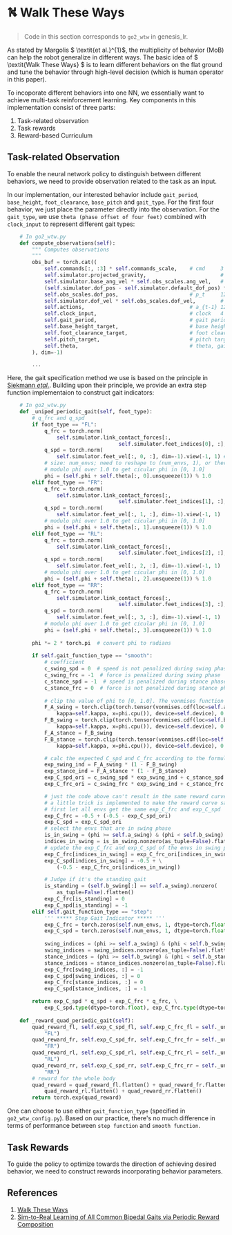 # ⛕ Walk These Ways

> Code in this section corresponds to `go2_wtw` in genesis_lr.

As stated by Margolis $ \textit{et al.}^{1}$, the multiplicity of behavior (MoB) can help the robot generalize in different ways. The basic idea of $ \textit{Walk These Ways} $ is to learn different behaviors on the flat ground and tune the behavior through high-level decision (which is human operator in this paper).

To incoporate different behaviors into one NN, we essentially want to achieve multi-task reinforcement learning. Key components in this implementation consist of three parts: 
1. Task-related observation
2. Task rewards
3. Reward-based Curriculum

## Task-related Observation

To enable the neural network policy to distinguish between different behaviors, we need to provide observation related to the task as an input.

In our implementation, our interested behavior include `gait_period`, `base_height`, `foot_clearance`, `base_pitch` and `gait_type`. For the first four behavior, we just place the parameter directly into the observation. For the `gait_type`, we use `theta (phase offset of four feet)` combined with `clock_input` to represent different gait types:
```python
    # In go2_wtw.py
    def compute_observations(self):
        """ Computes observations
        """
        obs_buf = torch.cat((
            self.commands[:, :3] * self.commands_scale,    # cmd     3
            self.simulator.projected_gravity,                        # g       3
            self.simulator.base_ang_vel * self.obs_scales.ang_vel,   # omega   3
            (self.simulator.dof_pos - self.simulator.default_dof_pos) *
            self.obs_scales.dof_pos,                       # p_t     12
            self.simulator.dof_vel * self.obs_scales.dof_vel,        # dp_t    12
            self.actions,                                  # a_{t-1} 12
            self.clock_input,                              # clock   4
            self.gait_period,                              # gait period 1
            self.base_height_target,                       # base height target 1
            self.foot_clearance_target,                    # foot clearance target 1
            self.pitch_target,                             # pitch target 1
            self.theta,                                    # theta, gait offset, 4
        ), dim=-1)

        ...
```

Here, the gait specification method we use is based on the principle in [Siekmann $et al.$](https://arxiv.org/abs/2011.01387). Building upon their principle, we provide an extra step function implementaion to construct gait indicators:
```python
    # In go2_wtw.py
    def _uniped_periodic_gait(self, foot_type):
        # q_frc and q_spd
        if foot_type == "FL":
            q_frc = torch.norm(
                self.simulator.link_contact_forces[:, 
                                    self.simulator.feet_indices[0], :], dim=-1).view(-1, 1)
            q_spd = torch.norm(
                self.simulator.feet_vel[:, 0, :], dim=-1).view(-1, 1) # sequence of feet_pos is FL, FR, RL, RR
            # size: num_envs; need to reshape to (num_envs, 1), or there will be error due to broadcasting
            # modulo phi over 1.0 to get cicular phi in [0, 1.0]
            phi = (self.phi + self.theta[:, 0].unsqueeze(1)) % 1.0
        elif foot_type == "FR":
            q_frc = torch.norm(
                self.simulator.link_contact_forces[:, 
                                    self.simulator.feet_indices[1], :], dim=-1).view(-1, 1)
            q_spd = torch.norm(
                self.simulator.feet_vel[:, 1, :], dim=-1).view(-1, 1)
            # modulo phi over 1.0 to get cicular phi in [0, 1.0]
            phi = (self.phi + self.theta[:, 1].unsqueeze(1)) % 1.0
        elif foot_type == "RL":
            q_frc = torch.norm(
                self.simulator.link_contact_forces[:, 
                                    self.simulator.feet_indices[2], :], dim=-1).view(-1, 1)
            q_spd = torch.norm(
                self.simulator.feet_vel[:, 2, :], dim=-1).view(-1, 1)
            # modulo phi over 1.0 to get cicular phi in [0, 1.0]
            phi = (self.phi + self.theta[:, 2].unsqueeze(1)) % 1.0
        elif foot_type == "RR":
            q_frc = torch.norm(
                self.simulator.link_contact_forces[:, 
                                    self.simulator.feet_indices[3], :], dim=-1).view(-1, 1)
            q_spd = torch.norm(
                self.simulator.feet_vel[:, 3, :], dim=-1).view(-1, 1)
            # modulo phi over 1.0 to get cicular phi in [0, 1.0]
            phi = (self.phi + self.theta[:, 3].unsqueeze(1)) % 1.0
        
        phi *= 2 * torch.pi  # convert phi to radians
        
        if self.gait_function_type == "smooth":
            # coefficient
            c_swing_spd = 0  # speed is not penalized during swing phase
            c_swing_frc = -1  # force is penalized during swing phase
            c_stance_spd = -1  # speed is penalized during stance phase
            c_stance_frc = 0  # force is not penalized during stance phase
            
            # clip the value of phi to [0, 1.0]. The vonmises function in scipy may return cdf outside [0, 1.0]
            F_A_swing = torch.clip(torch.tensor(vonmises.cdf(loc=self.a_swing, 
                kappa=self.kappa, x=phi.cpu()), device=self.device), 0.0, 1.0)
            F_B_swing = torch.clip(torch.tensor(vonmises.cdf(loc=self.b_swing.cpu(), 
                kappa=self.kappa, x=phi.cpu()), device=self.device), 0.0, 1.0)
            F_A_stance = F_B_swing
            F_B_stance = torch.clip(torch.tensor(vonmises.cdf(loc=self.b_stance,
                kappa=self.kappa, x=phi.cpu()), device=self.device), 0.0, 1.0)

            # calc the expected C_spd and C_frc according to the formula in the paper
            exp_swing_ind = F_A_swing * (1 - F_B_swing)
            exp_stance_ind = F_A_stance * (1 - F_B_stance)
            exp_C_spd_ori = c_swing_spd * exp_swing_ind + c_stance_spd * exp_stance_ind
            exp_C_frc_ori = c_swing_frc * exp_swing_ind + c_stance_frc * exp_stance_ind

            # just the code above can't result in the same reward curve as the paper
            # a little trick is implemented to make the reward curve same as the paper
            # first let all envs get the same exp_C_frc and exp_C_spd
            exp_C_frc = -0.5 + (-0.5 - exp_C_spd_ori)
            exp_C_spd = exp_C_spd_ori
            # select the envs that are in swing phase
            is_in_swing = (phi >= self.a_swing) & (phi < self.b_swing)
            indices_in_swing = is_in_swing.nonzero(as_tuple=False).flatten()
            # update the exp_C_frc and exp_C_spd of the envs in swing phase
            exp_C_frc[indices_in_swing] = exp_C_frc_ori[indices_in_swing]
            exp_C_spd[indices_in_swing] = -0.5 + \
                (-0.5 - exp_C_frc_ori[indices_in_swing])

            # Judge if it's the standing gait
            is_standing = (self.b_swing[:] == self.a_swing).nonzero(
                as_tuple=False).flatten()
            exp_C_frc[is_standing] = 0
            exp_C_spd[is_standing] = -1
        elif self.gait_function_type == "step":
            ''' ***** Step Gait Indicator ***** '''
            exp_C_frc = torch.zeros(self.num_envs, 1, dtype=torch.float, device=self.device)
            exp_C_spd = torch.zeros(self.num_envs, 1, dtype=torch.float, device=self.device)
            
            swing_indices = (phi >= self.a_swing) & (phi < self.b_swing)
            swing_indices = swing_indices.nonzero(as_tuple=False).flatten()
            stance_indices = (phi >= self.b_swing) & (phi < self.b_stance)
            stance_indices = stance_indices.nonzero(as_tuple=False).flatten()
            exp_C_frc[swing_indices, :] = -1
            exp_C_spd[swing_indices, :] = 0
            exp_C_frc[stance_indices, :] = 0
            exp_C_spd[stance_indices, :] = -1

        return exp_C_spd * q_spd + exp_C_frc * q_frc, \
            exp_C_spd.type(dtype=torch.float), exp_C_frc.type(dtype=torch.float)
    
    def _reward_quad_periodic_gait(self):
        quad_reward_fl, self.exp_C_spd_fl, self.exp_C_frc_fl = self._uniped_periodic_gait(
            "FL")
        quad_reward_fr, self.exp_C_spd_fr, self.exp_C_frc_fr = self._uniped_periodic_gait(
            "FR")
        quad_reward_rl, self.exp_C_spd_rl, self.exp_C_frc_rl = self._uniped_periodic_gait(
            "RL")
        quad_reward_rr, self.exp_C_spd_rr, self.exp_C_frc_rr = self._uniped_periodic_gait(
            "RR")
        # reward for the whole body
        quad_reward = quad_reward_fl.flatten() + quad_reward_fr.flatten() + \
            quad_reward_rl.flatten() + quad_reward_rr.flatten()
        return torch.exp(quad_reward)
```

One can choose to use either `gait_function_type` (specified in `go2_wtw_config.py`). Based on our practice, there's no much difference in terms of performance between `step function` and `smooth function`.

## Task Rewards

To guide the policy to optimize towards the direction of achieving desired behavior, we need to construct rewards incorporating behavior parameters.



## References

1. [Walk These Ways](https://gmargo11.github.io/walk-these-ways/)
2. [Sim-to-Real Learning of All Common Bipedal Gaits via Periodic Reward Composition](https://arxiv.org/abs/2011.01387)